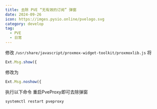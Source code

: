 ```yaml
---
title: 去除 PVE “无有效的订阅” 弹窗
date: 2024-09-26
icon: https://imges.pysio.online/pvelogo.svg
category: develop
tag:
  - PVE
  - 日常
---
```

修改 ```/usr/share/javascript/proxmox-widget-toolkit/proxmoxlib.js``` 将
```js
Ext.Msg.show({
```
修改为
```js
Ext.Msg.noshow({
```
执行以下命令 重启PveProxy即可去除弹窗
```bash
systemctl restart pveproxy
```

